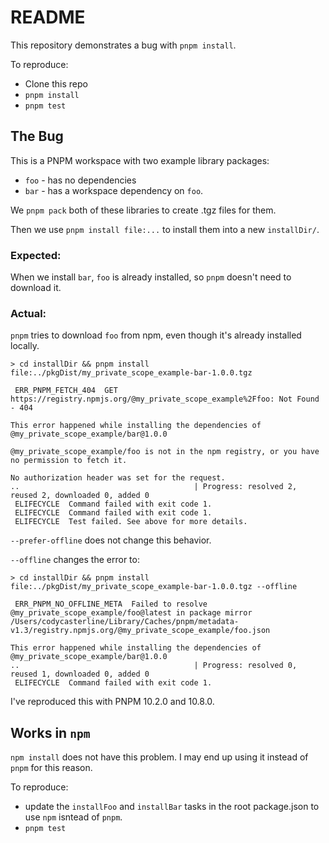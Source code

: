 README
======

This repository demonstrates a bug with `pnpm install`.

To reproduce:

 * Clone this repo
 * `pnpm install`
 * `pnpm test`

The Bug
-------

This is a PNPM workspace with two example library packages:
  * `foo` - has no dependencies
  * `bar` - has a workspace dependency on `foo`. 

We `pnpm pack` both of these libraries to create .tgz files for them.

Then we use `pnpm install file:...` to install them into a new `installDir/`.

### Expected:

When we install `bar`, `foo` is already installed, so `pnpm` doesn't need to download it.

### Actual:

`pnpm` tries to download `foo` from npm, even though it's already installed locally.

```
> cd installDir && pnpm install file:../pkgDist/my_private_scope_example-bar-1.0.0.tgz

 ERR_PNPM_FETCH_404  GET https://registry.npmjs.org/@my_private_scope_example%2Ffoo: Not Found - 404

This error happened while installing the dependencies of @my_private_scope_example/bar@1.0.0

@my_private_scope_example/foo is not in the npm registry, or you have no permission to fetch it.

No authorization header was set for the request.
..                                       | Progress: resolved 2, reused 2, downloaded 0, added 0
 ELIFECYCLE  Command failed with exit code 1.
 ELIFECYCLE  Command failed with exit code 1.
 ELIFECYCLE  Test failed. See above for more details.
```

`--prefer-offline` does not change this behavior.

`--offline` changes the error to:

```
> cd installDir && pnpm install file:../pkgDist/my_private_scope_example-bar-1.0.0.tgz --offline

 ERR_PNPM_NO_OFFLINE_META  Failed to resolve @my_private_scope_example/foo@latest in package mirror /Users/codycasterline/Library/Caches/pnpm/metadata-v1.3/registry.npmjs.org/@my_private_scope_example/foo.json

This error happened while installing the dependencies of @my_private_scope_example/bar@1.0.0
..                                       | Progress: resolved 0, reused 1, downloaded 0, added 0
 ELIFECYCLE  Command failed with exit code 1.
```

I've reproduced this with PNPM 10.2.0 and 10.8.0.

Works in `npm`
--------------

`npm install` does not have this problem.  I may end up using it instead of `pnpm` for this reason.

To reproduce: 

 * update the `installFoo` and `installBar` tasks in the root package.json to use `npm` isntead of `pnpm`.
 * `pnpm test`


